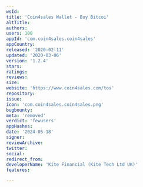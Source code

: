 ```yaml
---
wsId: 
title: 'Coin4sales Wallet - Buy Bitcoi'
altTitle: 
authors: 
users: 100
appId: 'com.coin4sales.coin4sales'
appCountry: 
released: '2020-02-11'
updated: '2020-03-06'
version: '1.2.4'
stars: 
ratings: 
reviews: 
size: 
website: 'https://www.coin4sales.com/tos'
repository: 
issue: 
icon: 'com.coin4sales.coin4sales.png'
bugbounty: 
meta: 'removed'
verdict: 'fewusers'
appHashes: 
date: '2024-05-18'
signer: 
reviewArchive: 
twitter: 
social: 
redirect_from: 
developerName: 'Kite Financial (Kite Tech Ltd UK)'
features: 

---
```


